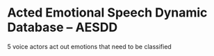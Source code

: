 # Acted Emotional Speech Dynamic Database – AESDD

5 voice actors act out emotions that need to be classified